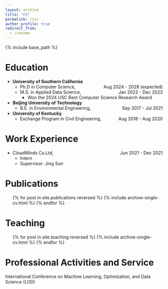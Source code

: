 ```yaml
---
layout: archive
title: "CV"
permalink: /cv/
author_profile: true
redirect_from:
  - /resume
---
```


{% include base_path %}

Education
======
* **University of Southern California**
  * Ph.D in Computer Science, <span style="float:right;">Aug 2024 - 2028 (expected)</span>
  * M.S. in Applied Data Science, <span style="float:right;">Jan 2022 - Dec 2023</span>
    * Won the 2024 USC Best Computer Science Research Award
* **Beijing University of Technology**
  * B.E. in Environmental Engineering, <span style="float:right;">Sep 2017 - Jul 2021</span>
* **University of Kentucky**
  * Exchange Program in Civil Engineering, <span style="float:right;">Aug 2018 - Aug 2020</span>

Work Experience
======
* CloudMinds Co.Ltd, <span style="float:right;">Jun 2021 - Dec 2021</span>
  * Intern
  * Supervisor: Jing Sun

Publications
======
  <ul>{% for post in site.publications reversed %}
    {% include archive-single-cv.html %}
  {% endfor %}</ul>
  
Teaching
======
  <ul>{% for post in site.teaching reversed %}
    {% include archive-single-cv.html %}
  {% endfor %}</ul>
  
Professional Activities and Service
======
International Conference on Machine Learning, Optimization, and Data Science (LOD)
